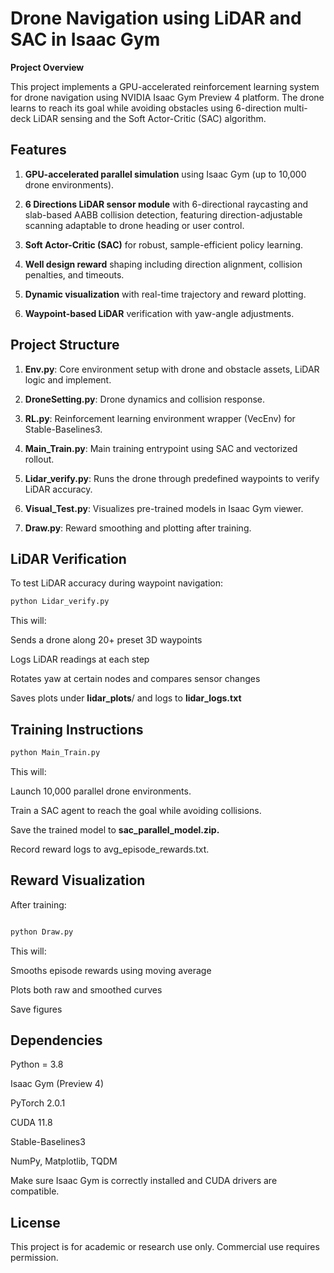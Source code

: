 # Drone Navigation using LiDAR and SAC in Isaac Gym

**Project Overview**

This project implements a GPU-accelerated reinforcement learning system for drone navigation using NVIDIA Isaac Gym Preview 4 platform.
The drone learns to reach its goal while avoiding obstacles using 6-direction multi-deck LiDAR sensing and the Soft Actor-Critic (SAC) algorithm.

## Features
1. **GPU-accelerated parallel simulation** using Isaac Gym (up to 10,000 drone environments).

2. **6 Directions LiDAR sensor module** with 6-directional raycasting and slab-based AABB collision detection, featuring direction-adjustable scanning adaptable to drone heading or user control.

3. **Soft Actor-Critic (SAC)** for robust, sample-efficient policy learning.

4. **Well design reward** shaping including direction alignment, collision penalties, and timeouts.

5. **Dynamic visualization** with real-time trajectory and reward plotting.

6. **Waypoint-based LiDAR** verification with yaw-angle adjustments.

## Project Structure

1. **Env.py**: Core environment setup with drone and obstacle assets, LiDAR logic and implement.

2. **DroneSetting.py**: Drone dynamics and collision response.

3. **RL.py**: Reinforcement learning environment wrapper (VecEnv) for Stable-Baselines3.

4. **Main_Train.py**: Main training entrypoint using SAC and vectorized rollout.

5. **Lidar_verify.py**: Runs the drone through predefined waypoints to verify LiDAR accuracy.

6. **Visual_Test.py**: Visualizes pre-trained models in Isaac Gym viewer.

7. **Draw.py**: Reward smoothing and plotting after training.
## LiDAR Verification
To test LiDAR accuracy during waypoint navigation:
```bash
python Lidar_verify.py
```
This will:

Sends a drone along 20+ preset 3D waypoints

Logs LiDAR readings at each step

Rotates yaw at certain nodes and compares sensor changes

Saves plots under **lidar_plots**/ and logs to **lidar_logs.txt**


## Training Instructions
```bash
python Main_Train.py
```
This will:

Launch 10,000 parallel drone environments.

Train a SAC agent to reach the goal while avoiding collisions.

Save the trained model to **sac_parallel_model.zip.**

Record reward logs to avg_episode_rewards.txt.

## Reward Visualization
After training:
```bash

python Draw.py
```
This will:

Smooths episode rewards using moving average

Plots both raw and smoothed curves

Save figures

## Dependencies

Python = 3.8

Isaac Gym (Preview 4)

PyTorch 2.0.1

CUDA 11.8

Stable-Baselines3

NumPy, Matplotlib, TQDM

Make sure Isaac Gym is correctly installed and CUDA drivers are compatible.

## License
This project is for academic or research use only. Commercial use requires permission.

